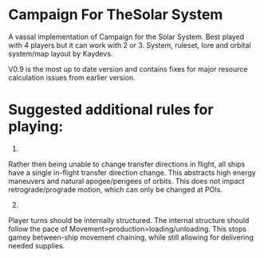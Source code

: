 # Campaign For TheSolar System
A vassal implementation of Campaign for the Solar System. Best played with 4 players but it can work with 2 or 3. System, ruleset, lore and orbital system/map layout by Kaydevs.

V0.9 is the most up to date version and contains fixes for major resource calculation issues from earlier version.



# Suggested additional rules for playing:

1)
Rather then being unable to change transfer directions in flight, all ships have a single in-flight transfer direction change. This abstracts high energy maneuvers and natural apogee/perigees of orbits. This does not impact retrograde/prograde motion, which can only be changed at POIs. 


2)
Player turns should be internally structured. The internal structure should follow the pace of Movement>production>loading/unloading. This stops gamey between-ship movement chaining, while still allowing for delivering needed supplies. 
